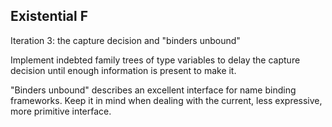 Existential F
-------------

Iteration 3: the capture decision and "binders unbound"

Implement indebted family trees of type variables to delay the
capture decision until enough information is present to make it.

"Binders unbound" describes an excellent interface for name
binding frameworks. Keep it in mind when dealing with the current,
less expressive, more primitive interface.
